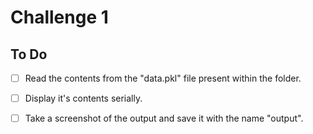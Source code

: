 # Challenge 1

## To Do

<!--- Once you are completed with a task, you can mark it as done on this to do list.
      To do that, just add an x between the square brackets.
      Example : [ ] becomes [x] -->

- [ ] Read the contents from the "data.pkl" file present within the folder. 

- [ ] Display it's contents serially.

- [ ] Take a screenshot of the output and save it with the name "output".